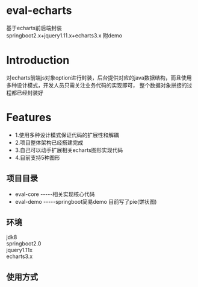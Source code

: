 # eval-echarts
基于echarts前后端封装 <br>
springboot2.x+jquery1.11.x+echarts3.x
附demo

Introduction
====

对echarts前端js对象option进行封装，后台提供对应的java数据结构，而且使用多种设计模式，开发人员只需关注业务代码的实现即可，
整个数据对象拼接的过程都已经封装好

Features
====
* 1.使用多种设计模式保证代码的扩展性和解耦
* 2.项目整体架构已经搭建完成
* 3.自己可以动手扩展相关echarts图形实现代码
* 4.目前支持5种图形


项目目录
----
* eval-core -----相关实现核心代码
* eval-demo   -----springboot简易demo 目前写了pie(饼状图)

环境
----
jdk8 <br>
springboot2.0 <br>
jquery1.11x <br>
echarts3.x

使用方式
----

